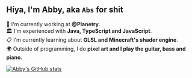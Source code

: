 ## Hiya, I'm Abby, aka `Abs` for shit

📜 I'm currently working at **@Planetry**.<br>
🏛️ I'm experienced with **Java, TypeScript and JavaScript**.<br>
📋 I'm currently learning about **GLSL and Minecraft's shader engine**.<br>
🌍 Outside of programming, I do **pixel art and I play the guitar, bass and piano**.<br>

[![Abby's GitHub stats](https://github-readme-stats.vercel.app/api?username=abbysrc)](https://github.com/anuraghazra/github-readme-stats)
